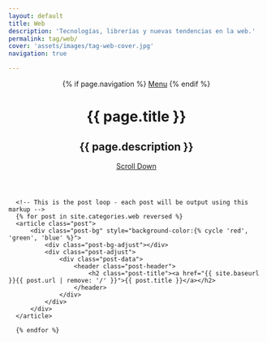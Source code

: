 ```yaml
---
layout: default
title: Web
description: 'Tecnologías, librerías y nuevas tendencias en la web.'
permalink: tag/web/
cover: 'assets/images/tag-web-cover.jpg'
navigation: true

---
```


<header class="main-header {% if page.cover %}"
        style="background-image: url({{ site.baseurl }}{{ page.cover }}) {% else %}no-cover{% endif %}">
        <div class="post-bg-adjust"></div>
    <nav class="main-nav overlay clearfix">
        {% if page.navigation %}
            <a class="menu-button icon-menu" href="#"><span class="word">Menu</span></a>
        {% endif %}
    </nav>
    <div class="vertical">
        <div class="main-header-content inner">
            <h1 class="page-title">{{ page.title }}</h1>
            <h2 class="page-description">{{ page.description }}</h2>
        </div>
    </div>
    <a class="scroll-down icon-arrow-left" href="#content" data-offset="-45"><span class="hidden">Scroll Down</span></a>
</header>

<main id="content" class="content" role="main">

      <!-- This is the post loop - each post will be output using this markup -->
      {% for post in site.categories.web reversed %}
      <article class="post">
          <div class="post-bg" style="background-color:{% cycle 'red', 'green', 'blue' %}">
              <div class="post-bg-adjust"></div>
              <div class="post-adjust">
                  <div class="post-data">
                      <header class="post-header">
                          <h2 class="post-title"><a href="{{ site.baseurl }}{{ post.url | remove: '/' }}">{{ post.title }}</a></h2>
                      </header>
                  </div>
              </div>
          </div>
      </article>

      {% endfor %}
</main>